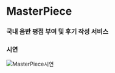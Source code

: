 # MasterPiece

### 국내 음반 평점 부여 및 후기 작성 서비스

### 시연
![MasterPiece시연](https://github.com/user-attachments/assets/05c5bcc7-f1a6-4458-84bb-3b2c42180029)
